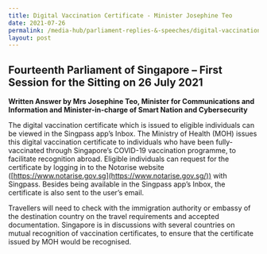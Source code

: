 ```yaml
---
title: Digital Vaccination Certificate - Minister Josephine Teo
date: 2021-07-26
permalink: /media-hub/parliament-replies-&-speeches/digital-vaccination-certificate
layout: post
---
```

## Fourteenth Parliament of Singapore – First Session for the Sitting on 26 July 2021

**Written Answer by Mrs Josephine Teo, Minister for Communications and Information and Minister-in-charge of Smart Nation and Cybersecurity**

The digital vaccination certificate which is issued to eligible individuals can be viewed in the Singpass app’s Inbox. The Ministry of Health (MOH) issues this digital vaccination certificate to individuals who have been fully-vaccinated through Singapore’s COVID-19 vaccination programme, to facilitate recognition abroad. Eligible individuals can request for the certificate by logging in to the Notαrise website ([https://www.notarise.gov.sg](https://www.notarise.gov.sg/)) with Singpass. Besides being available in the Singpass app’s Inbox, the certificate is also sent to the user’s email.

Travellers will need to check with the immigration authority or embassy of the destination country on the travel requirements and accepted documentation. Singapore is in discussions with several countries on mutual recognition of vaccination certificates, to ensure that the certificate issued by MOH would be recognised.